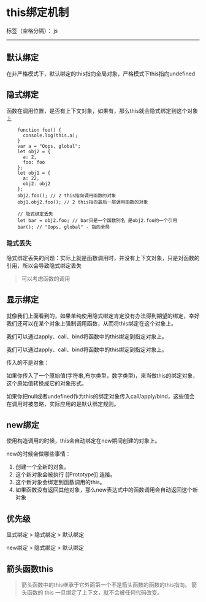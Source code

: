 ﻿# this绑定机制

标签（空格分隔）： js

---

## 默认绑定

在非严格模式下，默认绑定的this指向全局对象，严格模式下this指向undefined

## 隐式绑定

函数在调用位置，是否有上下文对象，如果有，那么this就会隐式绑定到这个对象上

```
    function foo() {
      console.log(this.a);
    }
    var a = "Oops, global";
    let obj2 = {
      a: 2,
      foo: foo
    };
    let obj1 = {
      a: 22,
      obj2: obj2
    };
    obj2.foo(); // 2 this指向调用函数的对象
    obj1.obj2.foo(); // 2 this指向最后一层调用函数的对象
    
    // 隐式绑定丢失
    let bar = obj2.foo; // bar只是一个函数别名 是obj2.foo的一个引用
    bar(); // "Oops, global" - 指向全局

```

### 隐式丢失

隐式绑定丢失的问题：实际上就是函数调用时，并没有上下文对象，只是对函数的引用，所以会导致隐式绑定丢失

 > 可以考虑函数的调用
 
 
## 显示绑定
 
 就像我们上面看到的，如果单纯使用隐式绑定肯定没有办法得到期望的绑定，幸好我们还可以在某个对象上强制调用函数，从而将this绑定在这个对象上。
 
 我们可以通过apply、call、bind将函数中的this绑定到指定对象上。
 
 我们可以通过apply、call、bind将函数中的this绑定到指定对象上。

传入的不是对象：

如果你传入了一个原始值(字符串,布尔类型，数字类型)，来当做this的绑定对象，这个原始值转换成它的对象形式。

如果你把null或者undefined作为this的绑定对象传入call/apply/bind，这些值会在调用时被忽略，实际应用的是默认绑定规则。

## new绑定

使用构造调用的时候，this会自动绑定在new期间创建的对象上。

new的时候会做哪些事情：

1. 创建一个全新的对象。
2. 这个新对象会被执行 [[Prototype]] 连接。
3. 这个新对象会绑定到函数调用的this。
4. 如果函数没有返回其他对象，那么new表达式中的函数调用会自动返回这个新对象

## 优先级

显式绑定 > 隐式绑定 > 默认绑定

new绑定 > 隐式绑定 > 默认绑定

## 箭头函数this

> 箭头函数中的this继承于它外面第一个不是箭头函数的函数的this指向。
> 箭头函数的 this 一旦绑定了上下文，就不会被任何代码改变。